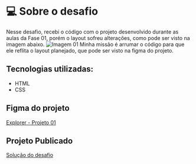 # 💻 Sobre o desafio

Nesse desafio, recebi o código com o projeto desenvolvido durante as aulas da Fase 01, porém o layout sofreu alterações, como pode ser visto na imagem abaixo.
![Imagem 01](https://github.com/scheiladev/explorer-stage02-p01/assets/43575395/d68f7a09-86df-4df0-91bd-339b60f46787)
Minha missão é arrumar o código para que ele reflita o layout planejado, que pode ser visto na figma do projeto.

## Tecnologias utilizadas:
* HTML
* CSS

## Figma do projeto
[Explorer - Projeto 01](https://www.figma.com/file/fAvYZz4dPV5MfhL77XkqkD/Explorer---Stage-01)

## Projeto Publicado
[Solução do desafio](https://scheiladev.github.io/explorer-stage02-p01/)
